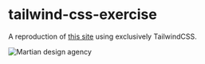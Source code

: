 # tailwind-css-exercise

A reproduction of [this site](https://www.figma.com/community/file/1059550415816505412) using exclusively TailwindCSS.

![Martian design agency](/imgs/ladingpage.png)
